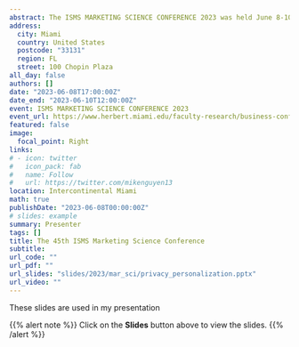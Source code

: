 ```yaml
---
abstract: The ISMS MARKETING SCIENCE CONFERENCE 2023 was held June 8-10, 2023
address:
  city: Miami
  country: United States
  postcode: "33131"
  region: FL
  street: 100 Chopin Plaza
all_day: false
authors: []
date: "2023-06-08T17:00:00Z"
date_end: "2023-06-10T12:00:00Z"
event: ISMS MARKETING SCIENCE CONFERENCE 2023
event_url: https://www.herbert.miami.edu/faculty-research/business-conferences/isms-marketing-science/
featured: false
image:
  focal_point: Right
links:
# - icon: twitter
#   icon_pack: fab
#   name: Follow
#   url: https://twitter.com/mikenguyen13
location: Intercontinental Miami
math: true
publishDate: "2023-06-08T00:00:00Z"
# slides: example
summary: Presenter
tags: []
title: The 45th ISMS Marketing Science Conference
subtitle: 
url_code: ""
url_pdf: ""
url_slides: "slides/2023/mar_sci/privacy_personalization.pptx"
url_video: ""
---
```


These slides are used in my presentation

{{% alert note %}} Click on the **Slides** button above to view the slides. {{% /alert %}}
